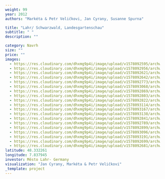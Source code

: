 ```yaml
---
weight: 99
year: 2012
authors: "Markéta & Petr Veličkovi, Jan Cyrany, Susanne Spurna"

title: "Lahr/ Schwarzwald, Landesgartenschau"
subtitle: " "
description: ""

category: Navrh
size: ""
price: ""
images:
  - https://res.cloudinary.com/dhxmg9p4i/image/upload/v1578092595/archweb/_OD___PUDORYS_1000X2000_cm_TRVALE_bhtqsu.jpg
  - https://res.cloudinary.com/dhxmg9p4i/image/upload/v1578092956/archweb/VIZUALIZACE_a3_etqevt.jpg
  - https://res.cloudinary.com/dhxmg9p4i/image/upload/v1578092621/archweb/plakat2_DETAIL1_abn7ym.jpg
  - https://res.cloudinary.com/dhxmg9p4i/image/upload/v1578092642/archweb/plakat2_DETAIL2_ujme6b.jpg
  - https://res.cloudinary.com/dhxmg9p4i/image/upload/v1578092773/archweb/13_FINAL_funieu.jpg
  - https://res.cloudinary.com/dhxmg9p4i/image/upload/v1578093068/archweb/5_NEFINAL_kopie_b3lgdv.jpg
  - https://res.cloudinary.com/dhxmg9p4i/image/upload/v1578092869/archweb/4_FINAL_bfd3vw.jpg
  - https://res.cloudinary.com/dhxmg9p4i/image/upload/v1578092803/archweb/1_FINAL_uprav_gyqttr.jpg
  - https://res.cloudinary.com/dhxmg9p4i/image/upload/v1578092822/archweb/3_FINAL_z2lxmp.jpg
  - https://res.cloudinary.com/dhxmg9p4i/image/upload/v1578093114/archweb/7_FINAL_h7bflp.jpg
  - https://res.cloudinary.com/dhxmg9p4i/image/upload/v1578093167/archweb/11_FINAL_htewxl.jpg
  - https://res.cloudinary.com/dhxmg9p4i/image/upload/v1578093138/archweb/9_FINAL_ameiqj.jpg
  - https://res.cloudinary.com/dhxmg9p4i/image/upload/v1578092841/archweb/2_FINAL_qbfa1o.jpg
  - https://res.cloudinary.com/dhxmg9p4i/image/upload/v1578092789/archweb/___doln%C3%AD_promen%C3%A1da_zdfhrj.jpg
  - https://res.cloudinary.com/dhxmg9p4i/image/upload/v1578092899/archweb/12_FINAL_cshozx.jpg
  - https://res.cloudinary.com/dhxmg9p4i/image/upload/v1578093096/archweb/6_FINAL_sjijff.jpg
  - https://res.cloudinary.com/dhxmg9p4i/image/upload/v1578093191/archweb/10_FINAL_tcq5jb.jpg
  - https://res.cloudinary.com/dhxmg9p4i/image/upload/v1578092699/archweb/plakat3_%C5%99ez2_500_qgbzpp.jpg
  - https://res.cloudinary.com/dhxmg9p4i/image/upload/v1578092681/archweb/plakat3_%C5%99ez1_500_lwb1gr.jpg
latitude: 48.332261
longitude: 7.837945
investor: Město Lahr- Germany
visualization: "Jan Cyrany, Markéta & Petr Veličkovi"
_template: project
---
```

